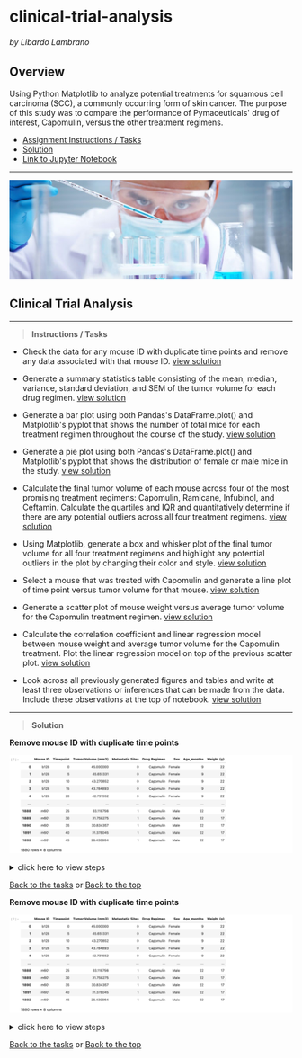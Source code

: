 # clinical-trial-analysis

###### by Libardo Lambrano

## Overview <a name="top"></a>

Using Python Matplotlib to analyze potential treatments for squamous cell carcinoma (SCC), a commonly occurring form of skin cancer. The purpose of this study was to compare the performance of Pymaceuticals' drug of interest, Capomulin, versus the other treatment regimens.

* [Assignment Instructions / Tasks](#intro)
* [Solution](#solution)
* [Link to Jupyter Notebook](solution/clinical-trial-analysis.ipynb)

---
![](images/Laboratory.jpg)
## Clinical Trial Analysis

---
<a name="intro"></a>
> **Instructions / Tasks**

* Check the data for any mouse ID with duplicate time points and remove any data associated with that mouse ID. [view solution](#01)

* Generate a summary statistics table consisting of the mean, median, variance, standard deviation, and SEM of the tumor volume for each drug regimen. [view solution](#02)

* Generate a bar plot using both Pandas's DataFrame.plot() and Matplotlib's pyplot that shows the number of total mice for each treatment regimen throughout the course of the study. [view solution](#03)

* Generate a pie plot using both Pandas's DataFrame.plot() and Matplotlib's pyplot that shows the distribution of female or male mice in the study. [view solution](#04)

* Calculate the final tumor volume of each mouse across four of the most promising treatment regimens: Capomulin, Ramicane, Infubinol, and Ceftamin. Calculate the quartiles and IQR and quantitatively determine if there are any potential outliers across all four treatment regimens. [view solution](#05)

* Using Matplotlib, generate a box and whisker plot of the final tumor volume for all four treatment regimens and highlight any potential outliers in the plot by changing their color and style. [view solution](#06)

* Select a mouse that was treated with Capomulin and generate a line plot of time point versus tumor volume for that mouse. [view solution](#07)

* Generate a scatter plot of mouse weight versus average tumor volume for the Capomulin treatment regimen. [view solution](#08)

* Calculate the correlation coefficient and linear regression model between mouse weight and average tumor volume for the Capomulin treatment. Plot the linear regression model on top of the previous scatter plot. [view solution](#09)

* Look across all previously generated figures and tables and write at least three observations or inferences that can be made from the data. Include these observations at the top of notebook. [view solution](#10)

---
<a name="solution"></a>
> **Solution**

<a name="01"></a>
**Remove mouse ID with duplicate time points**

![remove duplicated data](images/steps/01.png)

<details><summary>click here to view steps</summary>

1. Import dependencies, read and combine CSV files

    ```
    # Dependencies and Setup
    import matplotlib.pyplot as plt
    import pandas as pd
    import scipy.stats as st
    import numpy as np

    # Study data files
    mouse_metadata_path = '../data/Mouse_metadata.csv'
    study_results_path = '../data/Study_results.csv'

    # Read the mouse data and the study results
    mouse_metadata = pd.read_csv(mouse_metadata_path)
    study_results = pd.read_csv(study_results_path)

    # Combine the data into a single dataset
    mouse_study_results = study_results.merge(mouse_metadata, on = 'Mouse ID')
    ```
2. Get all the data for the duplicate mouse ID. 
    ```
    mouse_id_dups = mouse_study_results[mouse_study_results[['Mouse ID', 'Timepoint']].duplicated() == True]
    ```
3. Create a clean DataFrame by dropping the duplicate mouse by its ID & Timepoint mix.
    ```
    mouse_study_results.drop_duplicates(subset=['Mouse ID', 'Timepoint'])
    ```
4. Removing the mouse with duplicated data completelly
    ```
    mouse_study_results = mouse_study_results[~mouse_study_results['Mouse ID'].str.match('g989')]
    ```

[Back to output](#01)
</details>

[Back to the tasks](#intro) or [Back to the top](#top) 

<a name="02"></a>
**Remove mouse ID with duplicate time points**

![remove duplicated data](images/steps/01.png)

<details><summary>click here to view steps</summary>

1. Import dependencies, read and combine CSV files

    ```
    # Dependencies and Setup
    import matplotlib.pyplot as plt
    import pandas as pd
    import scipy.stats as st
    import numpy as np

    # Study data files
    mouse_metadata_path = '../data/Mouse_metadata.csv'
    study_results_path = '../data/Study_results.csv'

    # Read the mouse data and the study results
    mouse_metadata = pd.read_csv(mouse_metadata_path)
    study_results = pd.read_csv(study_results_path)

    # Combine the data into a single dataset
    mouse_study_results = study_results.merge(mouse_metadata, on = 'Mouse ID')
    ```
2. Get all the data for the duplicate mouse ID. 
    ```
    mouse_id_dups = mouse_study_results[mouse_study_results[['Mouse ID', 'Timepoint']].duplicated() == True]
    ```
3. Create a clean DataFrame by dropping the duplicate mouse by its ID & Timepoint mix.
    ```
    mouse_study_results.drop_duplicates(subset=['Mouse ID', 'Timepoint'])
    ```
4. Removing the mouse with duplicated data completelly
    ```
    mouse_study_results = mouse_study_results[~mouse_study_results['Mouse ID'].str.match('g989')]
    ```

[Back to output](#02)
</details>

[Back to the tasks](#intro) or [Back to the top](#top) 

